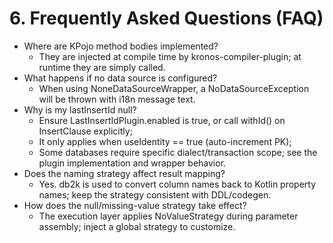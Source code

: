 # 6. Frequently Asked Questions (FAQ)

- Where are KPojo method bodies implemented?
  - They are injected at compile time by kronos-compiler-plugin; at runtime they are simply called.
- What happens if no data source is configured?
  - When using NoneDataSourceWrapper, a NoDataSourceException will be thrown with i18n message text.
- Why is my lastInsertId null?
  - Ensure LastInsertIdPlugin.enabled is true, or call withId() on InsertClause explicitly;
  - It only applies when useIdentity == true (auto-increment PK);
  - Some databases require specific dialect/transaction scope; see the plugin implementation and wrapper behavior.
- Does the naming strategy affect result mapping?
  - Yes. db2k is used to convert column names back to Kotlin property names; keep the strategy consistent with DDL/codegen.
- How does the null/missing-value strategy take effect?
  - The execution layer applies NoValueStrategy during parameter assembly; inject a global strategy to customize.
